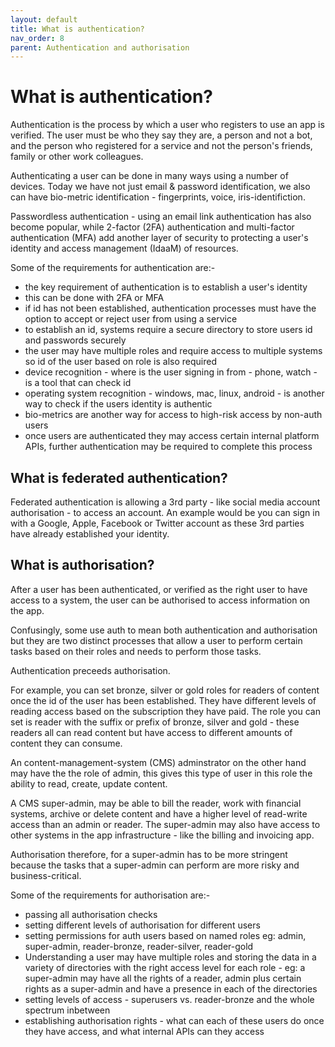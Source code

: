 ```yaml
---
layout: default
title: What is authentication?
nav_order: 8
parent: Authentication and authorisation
---
```


# What is authentication?

Authentication is the process by which a user who registers to use an app is verified. The user must be who they say they are, a person and not a bot, and the person who registered for a service and not the person's friends, family or other work colleagues.

Authenticating a user can be done in many ways using a number of devices. Today we have not just email & password identification, we also can have bio-metric identification - fingerprints, voice, iris-identifiction.

Passwordless authentication - using an email link authentication has also become popular, while 2-factor (2FA) authentication and multi-factor authentication (MFA) add another layer of security to protecting a user's identity and access management (IdaaM) of resources.

Some of the requirements for authentication are:-

- the key requirement of authentication is to establish a user's identity
- this can be done with 2FA or MFA
- if id has not been established, authentication processes must have the option to accept or reject user from using a service
- to establish an id, systems require a secure directory to store users id and passwords securely
- the user may have multiple roles and require access to multiple systems so id of the user based on role is also required
- device recognition - where is the user signing in from - phone, watch - is a tool that can check id
- operating system recognition - windows, mac, linux, android - is another way to check if the users identity is authentic
- bio-metrics are another way for access to high-risk access by non-auth users
- once users are authenticated they may access certain internal platform APIs, further authentication may be required to complete this process

## What is federated authentication?

Federated authentication is allowing a 3rd party - like social media account authorisation - to access an account. An example would be you can sign in with a Google, Apple, Facebook or Twitter account as these 3rd parties have already established your identity.

## What is authorisation?

After a user has been authenticated, or verified as the right user to have access to a system, the user can be authorised to access information on the app.

Confusingly, some use auth to mean both authentication and authorisation but they are two distinct processes that allow a user to perform certain tasks based on their roles and needs to perform those tasks.

Authentication preceeds authorisation.

For example, you can set bronze, silver or gold roles for readers of content once the id of the user has been established. They have different levels of reading access based on the subscription they have paid. The role you can set is reader with the suffix or prefix of bronze, silver and gold - these readers all can read content but have access to different amounts of content they can consume.

An content-management-system (CMS) adminstrator on the other hand may have the the role of admin, this gives this type of user in this role the ability to read, create, update content.

A CMS super-admin, may be able to bill the reader, work with financial systems, archive or delete content and have a higher level of read-write access than an admin or reader. The super-admin may also have access to other systems in the app infrastructure - like the billing and invoicing app.

Authorisation therefore, for a super-admin has to be more stringent because the tasks that a super-admin can perform are more risky and business-critical.

Some of the requirements for authorisation are:-

- passing all authorisation checks
- setting different levels of authorisation for different users
- setting permissions for auth users based on named roles eg: admin, super-admin, reader-bronze, reader-silver, reader-gold
- Understanding a user may have multiple roles and storing the data in a variety of directories with the right access level for each role - eg: a super-admin may have all the rights of a reader, admin plus certain rights as a super-admin and have a presence in each of the directories
- setting levels of access - superusers vs. reader-bronze and the whole spectrum inbetween
- establishing authorisation rights - what can each of these users do once they have access, and what internal APIs can they access
